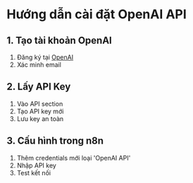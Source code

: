 # Hướng dẫn cài đặt OpenAI API

## 1. Tạo tài khoản OpenAI

1. Đăng ký tại [OpenAI](https://platform.openai.com)
2. Xác minh email

## 2. Lấy API Key

1. Vào API section
2. Tạo API key mới
3. Lưu key an toàn

## 3. Cấu hình trong n8n

1. Thêm credentials mới loại 'OpenAI API'
2. Nhập API key
3. Test kết nối
